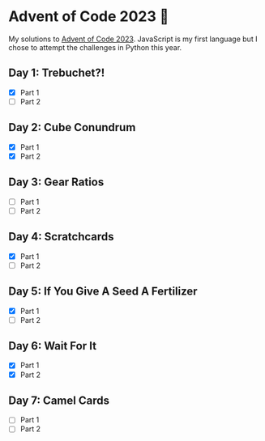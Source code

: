 # Advent of Code 2023 🎄

My solutions to [Advent of Code 2023](https://adventofcode.com/2023). JavaScript is my first language but I chose to attempt the challenges in Python this year.

## Day 1: Trebuchet?!

-   [x] Part 1
-   [ ] Part 2

## Day 2: Cube Conundrum

-   [x] Part 1
-   [x] Part 2

## Day 3: Gear Ratios

-   [ ] Part 1
-   [ ] Part 2

## Day 4: Scratchcards

-   [x] Part 1
-   [ ] Part 2

## Day 5: If You Give A Seed A Fertilizer

-   [x] Part 1
-   [ ] Part 2

## Day 6: Wait For It

-   [x] Part 1
-   [x] Part 2

## Day 7: Camel Cards

-   [ ] Part 1
-   [ ] Part 2
